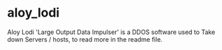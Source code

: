 # aloy_lodi
Aloy Lodi 'Large Output Data Impulser' is a DDOS software used to Take down Servers / hosts, to read more in the readme file.
